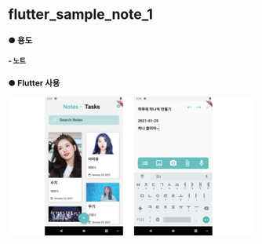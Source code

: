 # flutter_sample_note_1

### 	● 용도

#### 			- 노트

### 	● Flutter 사용

![flutter_sample_note_1](../images/flutter_sample_note_1.png)

